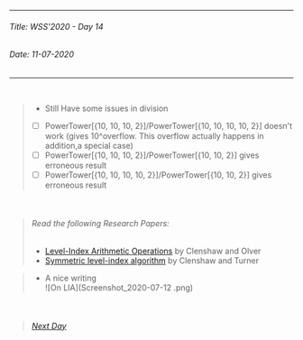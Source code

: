 ----------
###### Title: WSS'2020 - Day 14
###### Date: 11-07-2020
----------
&nbsp;



> - Still Have some issues in division
> - [ ] PowerTower[{10, 10, 10, 2}]/PowerTower[{10, 10, 10, 10, 2}] doesn't work (gives 10^overflow. This overflow actually happens in addition,a special case)
> - [ ] PowerTower[{10, 10, 10, 2}]/PowerTower[{10, 10, 2}] gives erroneous result 
> - [ ] PowerTower[{10, 10, 10, 10, 2}]/PowerTower[{10, 10, 2}] gives erroneous result

&nbsp;
&nbsp;
> ###### Read the following Research Papers: 
> - [Level-Index Arithmetic Operations](2157569.pdf) by Clenshaw and Olver
> - [Symmetric level-index algorithm](8-4-517.pdf) by Clenshaw and Turner

> - A nice writing\
![On LIA](Screenshot_2020-07-12 .png)

&nbsp;
> ###### [Next Day](Day13.md)


